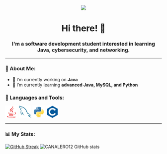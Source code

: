 <div align="center">
  <img src="https://media.giphy.com/media/bGgsc5mWoryfgKBx1u/giphy.gif" width="200">
  <h1>Hi there! 👋 </h1>
  <h3>I'm a software development student interested in learning Java, cybersecurity, and networking.</h3>
</div>

---

### 🧐 About Me:
- 🔭 I’m currently working on **Java**
- 🌱 I’m currently learning **advanced Java, MySQL, and Python**

<div align="left">
  <h3>🔨 Languages and Tools:</h3>
  <img src="https://github.com/devicons/devicon/blob/master/icons/java/java-plain.svg" title="Java" alt="Java" width="40" height="40">
  <img src="https://github.com/devicons/devicon/blob/master/icons/mysql/mysql-plain.svg" title="MySQL" alt="MySQL" width="40" height="40">
  <img src="https://github.com/devicons/devicon/blob/master/icons/python/python-original.svg" title="Python" alt="Python" width="40" height="40">
  <img src="https://github.com/devicons/devicon/blob/master/icons/c/c-plain.svg" title="C" alt="C" width="40" height="40">
</div>

--- 

### 📊 My Stats:
[![GitHub Streak](http://github-readme-streak-stats.herokuapp.com?user=CANALERO12&theme=merko&hide_border=verdadero)](https://git.io/streak-stats)
![CANALERO12 GitHub stats](https://github-readme-stats.vercel.app/api?username=CANALERO12&show_icons=true&theme=synthwave)
